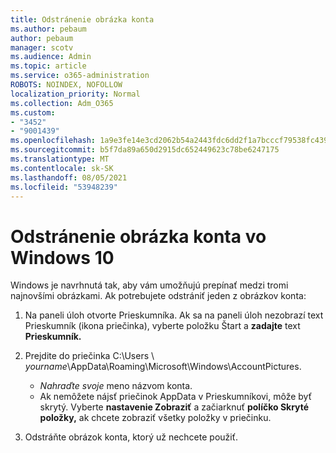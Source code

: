 ```yaml
---
title: Odstránenie obrázka konta
ms.author: pebaum
author: pebaum
manager: scotv
ms.audience: Admin
ms.topic: article
ms.service: o365-administration
ROBOTS: NOINDEX, NOFOLLOW
localization_priority: Normal
ms.collection: Adm_O365
ms.custom:
- "3452"
- "9001439"
ms.openlocfilehash: 1a9e3fe14e3cd2062b54a2443fdc6dd2f1a7bcccf79538fc439295ce43082149
ms.sourcegitcommit: b5f7da89a650d2915dc652449623c78be6247175
ms.translationtype: MT
ms.contentlocale: sk-SK
ms.lasthandoff: 08/05/2021
ms.locfileid: "53948239"
---
```

# <a name="delete-an-account-picture-in-windows-10"></a>Odstránenie obrázka konta vo Windows 10

Windows je navrhnutá tak, aby vám umožňujú prepínať medzi tromi najnovšími obrázkami. Ak potrebujete odstrániť jeden z obrázkov konta:

1. Na paneli úloh otvorte Prieskumníka. Ak sa na paneli úloh nezobrazí text Prieskumník (ikona priečinka), vyberte položku Štart a **zadajte** text **Prieskumník.**

2. Prejdite do priečinka C:\Users \\ *yourname*\AppData\Roaming\Microsoft\Windows\AccountPictures. 
    - *Nahraďte svoje* meno názvom konta.
    - Ak nemôžete nájsť priečinok AppData v Prieskumníkovi, môže byť skrytý. Vyberte **nastavenie Zobraziť** a začiarknuť **políčko Skryté položky,** ak chcete zobraziť všetky položky v priečinku.

3. Odstráňte obrázok konta, ktorý už nechcete použiť.
 
 